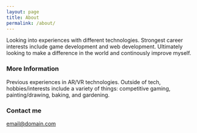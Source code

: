 ```yaml
---
layout: page
title: About
permalink: /about/
---
```


Looking into experiences with different technologies. Strongest career interests include game development and web development. Ultimately looking to make a difference in the world and continously improve myself. 

### More Information

Previous experiences in AR/VR technologies. 
Outside of tech, hobbies/interests include a variety of things: competitive gaming, painting/drawing, baking, and gardening. 


### Contact me

[email@domain.com](mailto:awadasma99@gmail.com)
